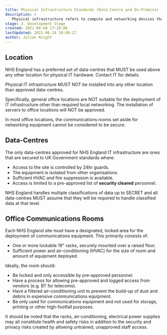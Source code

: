 ```yaml
---
title: Physical Infrastructure Standards (Data-Centre and On-Premise)
description: >
   Physical infrastructure refers to compute and networking devices that are deployed to non-cloud locations. For example to a data-centre or another physical location.
stage: 3. Development Stage
created: 2021-06-08 17:20:00
lastUpdated: 2022-06-24 10:48:27
author: Julian Knight
---
```


## Location

NHS England has a preferred set of data-centres that MUST be used above any other location for physical IT hardware. Contact IT for details.

Physical IT infrastructure MUST NOT be installed into any other location than approved data-centres.

Specifically, general office locations are NOT suitable for the deployment of IT infrastructure other than required local networking. 
The installation of servers to office locations will NOT be approved.

In most office locations, the communications rooms set aside for networking equipment cannot be considered to be secure.

## Data-Centres

The only data-centres approved for NHS England IT infrastructure are ones that are secured to UK Government standards where:

* Access to the site is controlled by 24hr guards.
* The equipment is isolated from other organisations.
* Sufficient HVAC and fire suppression is available.
* Access is limited to a pre-approved list of **security cleared** personnel.

NHS England handles multiple classifications of data up to SECRET and all data-centres MUST assume that they will be required to handle classified data at that level.

## Office Communications Rooms

Each NHS England site must have a designated, locked area for the deployment of communications equipment. This primarily consists of:

* One or more lockable 19" racks, securely mounted over a raised floor.
* Sufficient power and air-conditioning (HVAC) for the size of room and amount of equipment deployed.

Ideally, the room should:

* Be locked and only accessible by pre-approved personnel.
* Have a process for allowing pre-approved and logged access from vendors (e.g. BT for telecoms).
* Have a filtered air-conditioning unit to prevent the build-up of dust and debris in expensive communications equipment.
* Be only used for communications equipment and not used for storage, printing or other high-footfall purposes.

It should be noted that the racks, air-conditioning, electrical power supplies may all constitute health and safety risks in addition to the security and privacy risks created by allowing untrained, unapproved staff access.